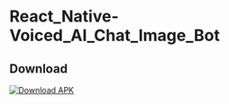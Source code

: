 # React_Native-Voiced_AI_Chat_Image_Bot

## Download

[![Download APK](https://img.shields.io/badge/download-APK-brightgreen)](https://drive.google.com/uc?export=download&id=18EZLKTa8wj22wkTtfIMF6hualwC2xpfS)

